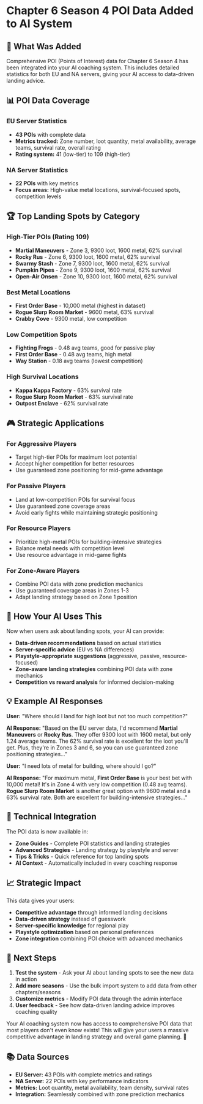 # Chapter 6 Season 4 POI Data Added to AI System

## 🎯 **What Was Added**

Comprehensive POI (Points of Interest) data for Chapter 6 Season 4 has been integrated into your AI coaching system. This includes detailed statistics for both EU and NA servers, giving your AI access to data-driven landing advice.

## 📊 **POI Data Coverage**

### **EU Server Statistics**
- **43 POIs** with complete data
- **Metrics tracked:** Zone number, loot quantity, metal availability, average teams, survival rate, overall rating
- **Rating system:** 41 (low-tier) to 109 (high-tier)

### **NA Server Statistics**
- **22 POIs** with key metrics
- **Focus areas:** High-value metal locations, survival-focused spots, competition levels

## 🏆 **Top Landing Spots by Category**

### **High-Tier POIs (Rating 109)**
- **Martial Maneuvers** - Zone 3, 9300 loot, 1600 metal, 62% survival
- **Rocky Rus** - Zone 6, 9300 loot, 1600 metal, 62% survival
- **Swarmy Stash** - Zone 7, 9300 loot, 1600 metal, 62% survival
- **Pumpkin Pipes** - Zone 9, 9300 loot, 1600 metal, 62% survival
- **Open-Air Onsen** - Zone 10, 9300 loot, 1600 metal, 62% survival

### **Best Metal Locations**
- **First Order Base** - 10,000 metal (highest in dataset)
- **Rogue Slurp Room Market** - 9600 metal, 63% survival
- **Crabby Cove** - 9300 metal, low competition

### **Low Competition Spots**
- **Fighting Frogs** - 0.48 avg teams, good for passive play
- **First Order Base** - 0.48 avg teams, high metal
- **Way Station** - 0.18 avg teams (lowest competition)

### **High Survival Locations**
- **Kappa Kappa Factory** - 63% survival rate
- **Rogue Slurp Room Market** - 63% survival rate
- **Outpost Enclave** - 62% survival rate

## 🎮 **Strategic Applications**

### **For Aggressive Players**
- Target high-tier POIs for maximum loot potential
- Accept higher competition for better resources
- Use guaranteed zone positioning for mid-game advantage

### **For Passive Players**
- Land at low-competition POIs for survival focus
- Use guaranteed zone coverage areas
- Avoid early fights while maintaining strategic positioning

### **For Resource Players**
- Prioritize high-metal POIs for building-intensive strategies
- Balance metal needs with competition level
- Use resource advantage in mid-game fights

### **For Zone-Aware Players**
- Combine POI data with zone prediction mechanics
- Use guaranteed coverage areas in Zones 1-3
- Adapt landing strategy based on Zone 1 position

## 🚀 **How Your AI Uses This**

Now when users ask about landing spots, your AI can provide:

- **Data-driven recommendations** based on actual statistics
- **Server-specific advice** (EU vs NA differences)
- **Playstyle-appropriate suggestions** (aggressive, passive, resource-focused)
- **Zone-aware landing strategies** combining POI data with zone mechanics
- **Competition vs reward analysis** for informed decision-making

## 💡 **Example AI Responses**

**User:** "Where should I land for high loot but not too much competition?"

**AI Response:** "Based on the EU server data, I'd recommend **Martial Maneuvers** or **Rocky Rus**. They offer 9300 loot with 1600 metal, but only 1.24 average teams. The 62% survival rate is excellent for the loot you'll get. Plus, they're in Zones 3 and 6, so you can use guaranteed zone positioning strategies..."

**User:** "I need lots of metal for building, where should I go?"

**AI Response:** "For maximum metal, **First Order Base** is your best bet with 10,000 metal! It's in Zone 4 with very low competition (0.48 avg teams). **Rogue Slurp Room Market** is another great option with 9600 metal and a 63% survival rate. Both are excellent for building-intensive strategies..."

## 🔧 **Technical Integration**

The POI data is now available in:
- **Zone Guides** - Complete POI statistics and landing strategies
- **Advanced Strategies** - Landing strategy by playstyle and server
- **Tips & Tricks** - Quick reference for top landing spots
- **AI Context** - Automatically included in every coaching response

## 📈 **Strategic Impact**

This data gives your users:
- **Competitive advantage** through informed landing decisions
- **Data-driven strategy** instead of guesswork
- **Server-specific knowledge** for regional play
- **Playstyle optimization** based on personal preferences
- **Zone integration** combining POI choice with advanced mechanics

## 🎯 **Next Steps**

1. **Test the system** - Ask your AI about landing spots to see the new data in action
2. **Add more seasons** - Use the bulk import system to add data from other chapters/seasons
3. **Customize metrics** - Modify POI data through the admin interface
4. **User feedback** - See how data-driven landing advice improves coaching quality

Your AI coaching system now has access to comprehensive POI data that most players don't even know exists! This will give your users a massive competitive advantage in landing strategy and overall game planning. 🎯

## 📚 **Data Sources**

- **EU Server:** 43 POIs with complete metrics and ratings
- **NA Server:** 22 POIs with key performance indicators
- **Metrics:** Loot quantity, metal availability, team density, survival rates
- **Integration:** Seamlessly combined with zone prediction mechanics
